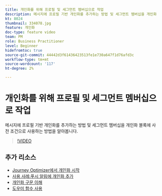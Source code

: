 ```yaml
---
title: 개인화를 위해 프로필 및 세그먼트 멤버십으로 작업
description: 메시지에 프로필 기반 개인화를 추가하는 방법 및 세그먼트 멤버십을 개인화 블록에 사전 조건으로 사용하는 방법을 알아봅니다.
kt: 8024
thumbnail: 334078.jpg
feature: 개인화
doc-type: feature video
team: PM
role: Business Practitioner
level: Beginner
hidefromtoc: true
source-git-commit: 44442d3f61436423513fe1e730a647f1d76afd3c
workflow-type: tm+mt
source-wordcount: '117'
ht-degree: 2%

---
```



# 개인화를 위해 프로필 및 세그먼트 멤버십으로 작업

메시지에 프로필 기반 개인화를 추가하는 방법 및 세그먼트 멤버십을 개인화 블록에 사전 조건으로 사용하는 방법을 알아봅니다.

>[!VIDEO](https://video.tv.adobe.com/v/334078?quality=12)

## 추가 리소스

* [Journey Optimizer에서 개인화 시작](https://experienceleague.adobe.com/docs/journey-optimizer/using/create-messages/personalization/personalize.html)
* [사용 사례:푸시 알림에 개인화 추가](https://experienceleague.corp.adobe.com/docs/journey-optimizer/using/create-messages/personalization/personalization-use-case.html)
* [개인화 구문 이해](https://experienceleague.adobe.com/docs/journey-optimizer/using/create-messages/personalization/personalization-syntax.html)
* [도우미 함수 사용](https://experienceleague-review.corp.adobe.com/docs/journey-optimizer/using/create-messages/personalization/functions/functions.html)
